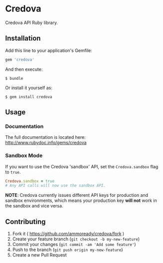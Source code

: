 # Credova

Credova API Ruby library.

## Installation

Add this line to your application's Gemfile:

```ruby
gem 'credova'
```

And then execute:

    $ bundle

Or install it yourself as:

    $ gem install credova

## Usage

### Documentation

The full documentation is located here: http://www.rubydoc.info/gems/credova

### Sandbox Mode

If you want to use the Credova 'sandbox' API, set the `Credova.sandbox` flag to `true`.

```ruby
Credova.sandbox = true
# Any API calls will now use the sandbox API.
```

**NOTE**: Credova currently issues different API keys for production and sandbox environments,
which means your production key **will not** work in the sandbox and vice versa.

## Contributing

1. Fork it ( https://github.com/ammoready/credova/fork )
2. Create your feature branch (`git checkout -b my-new-feature`)
3. Commit your changes (`git commit -am 'Add some feature'`)
4. Push to the branch (`git push origin my-new-feature`)
5. Create a new Pull Request
